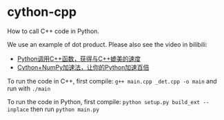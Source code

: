 # cython-cpp
How to call C++ code in Python.

We use an example of dot product. Please also see the video in bilibili: 

* [Python调用C++函数，获得与C++媲美的速度](https://www.bilibili.com/video/BV16a411y7wT/?share_source=copy_web&vd_source=e5431a0889dcfd6827b0e15e12d1bbd5)
* [Cython+NumPy加速法，让你的Python加速百倍](https://www.bilibili.com/video/BV1NF411i74S/?share_source=copy_web&vd_source=e5431a0889dcfd6827b0e15e12d1bbd5)

To run the code in C++,
first compile: `g++ main.cpp _det.cpp -o main`
and run with `./main`

To run the code in Python,
first compile: `python setup.py build_ext --inplace`
then run `python main.py`


